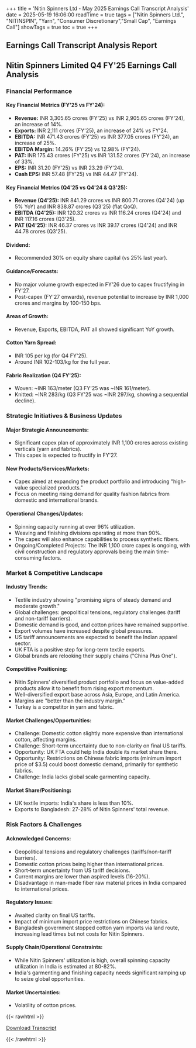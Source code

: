 +++
title = 'Nitin Spinners Ltd - May 2025 Earnings Call Transcript Analysis'
date = 2025-05-19 16:06:00
readTime = true
tags = ["Nitin Spinners Ltd.", "NITINSPIN", "Yarn", "Consumer Discretionary","Small Cap", "Earnings Call"]
showTags = true
toc = true
+++



## Earnings Call Transcript Analysis Report
## Nitin Spinners Limited Q4 FY'25 Earnings Call Analysis

### Financial Performance

#### Key Financial Metrics (FY'25 vs FY'24):

*   **Revenue:** INR 3,305.65 crores (FY'25) vs INR 2,905.65 crores (FY'24), an increase of 14%.
*   **Exports:** INR 2,111 crores (FY'25), an increase of 24% vs FY'24.
*   **EBITDA:** INR 471.43 crores (FY'25) vs INR 377.05 crores (FY'24), an increase of 25%.
*   **EBITDA Margin:** 14.26% (FY'25) vs 12.98% (FY'24).
*   **PAT:** INR 175.43 crores (FY'25) vs INR 131.52 crores (FY'24), an increase of 33%.
*   **EPS:** INR 31.20 (FY'25) vs INR 23.29 (FY'24).
*   **Cash EPS:** INR 57.48 (FY'25) vs INR 44.47 (FY'24).

#### Key Financial Metrics (Q4'25 vs Q4'24 & Q3'25):

*   **Revenue (Q4'25):** INR 841.29 crores vs INR 800.71 crores (Q4'24) (up 5% YoY) and INR 838.87 crores (Q3'25) (flat QoQ).
*   **EBITDA (Q4'25):** INR 120.32 crores vs INR 116.24 crores (Q4'24) and INR 117.16 crores (Q3'25).
*   **PAT (Q4'25):** INR 46.37 crores vs INR 39.17 crores (Q4'24) and INR 44.78 crores (Q3'25).

#### Dividend:

*   Recommended 30% on equity share capital (vs 25% last year).

#### Guidance/Forecasts:

*   No major volume growth expected in FY'26 due to capex fructifying in FY'27.
*   Post-capex (FY'27 onwards), revenue potential to increase by INR 1,000 crores and margins by 100-150 bps.

#### Areas of Growth:

*   Revenue, Exports, EBITDA, PAT all showed significant YoY growth.

#### Cotton Yarn Spread:

*   INR 105 per kg (for Q4 FY'25).
*   Around INR 102-103/kg for the full year.

#### Fabric Realization (Q4 FY'25):

*   Woven: ~INR 163/meter (Q3 FY'25 was ~INR 161/meter).
*   Knitted: ~INR 283/kg (Q3 FY'25 was ~INR 297/kg, showing a sequential decline).

### Strategic Initiatives & Business Updates

#### Major Strategic Announcements:

*   Significant capex plan of approximately INR 1,100 crores across existing verticals (yarn and fabrics).
*   This capex is expected to fructify in FY'27.

#### New Products/Services/Markets:

*   Capex aimed at expanding the product portfolio and introducing "high-value specialized products."
*   Focus on meeting rising demand for quality fashion fabrics from domestic and international brands.

#### Operational Changes/Updates:

*   Spinning capacity running at over 96% utilization.
*   Weaving and finishing divisions operating at more than 90%.
*   The capex will also enhance capabilities to process synthetic fibers.
*   Ongoing/Completed Projects: The INR 1,100 crore capex is ongoing, with civil construction and regulatory approvals being the main time-consuming factors.

### Market & Competitive Landscape

#### Industry Trends:

*   Textile industry showing "promising signs of steady demand and moderate growth."
*   Global challenges: geopolitical tensions, regulatory challenges (tariff and non-tariff barriers).
*   Domestic demand is good, and cotton prices have remained supportive.
*   Export volumes have increased despite global pressures.
*   US tariff announcements are expected to benefit the Indian apparel sector.
*   UK FTA is a positive step for long-term textile exports.
*   Global brands are relooking their supply chains ("China Plus One").

#### Competitive Positioning:

*   Nitin Spinners' diversified product portfolio and focus on value-added products allow it to benefit from rising export momentum.
*   Well-diversified export base across Asia, Europe, and Latin America.
*   Margins are "better than the industry margin."
*   Turkey is a competitor in yarn and fabric.

#### Market Challenges/Opportunities:

*   Challenge: Domestic cotton slightly more expensive than international cotton, affecting margins.
*   Challenge: Short-term uncertainty due to non-clarity on final US tariffs.
*   Opportunity: UK FTA could help India double its market share there.
*   Opportunity: Restrictions on Chinese fabric imports (minimum import price of $3.5) could boost domestic demand, primarily for synthetic fabrics.
*   Challenge: India lacks global scale garmenting capacity.

#### Market Share/Positioning:

*   UK textile imports: India's share is less than 10%.
*   Exports to Bangladesh: 27-28% of Nitin Spinners' total revenue.

### Risk Factors & Challenges

#### Acknowledged Concerns:

*   Geopolitical tensions and regulatory challenges (tariffs/non-tariff barriers).
*   Domestic cotton prices being higher than international prices.
*   Short-term uncertainty from US tariff decisions.
*   Current margins are lower than aspired levels (16-20%).
*   Disadvantage in man-made fiber raw material prices in India compared to international prices.

#### Regulatory Issues:

*   Awaited clarity on final US tariffs.
*   Impact of minimum import price restrictions on Chinese fabrics.
*   Bangladesh government stopped cotton yarn imports via land route, increasing lead times but not costs for Nitin Spinners.

#### Supply Chain/Operational Constraints:

*   While Nitin Spinners' utilization is high, overall spinning capacity utilization in India is estimated at 80-82%.
*   India's garmenting and finishing capacity needs significant ramping up to seize global opportunities.

#### Market Uncertainties:

*   Volatility of cotton prices.



{{< rawhtml >}}

<div class="button-container">    
    <a href="https://www.bseindia.com/stockinfo/AnnPdfOpen.aspx?Pname=e96e0833-8375-4442-8eea-5996071a4663.pdf" target="_blank" class="report-button">
      <i class="fas fa-file-pdf"></i> Download Transcript
    </a>
</div>
    
{{< /rawhtml >}}
